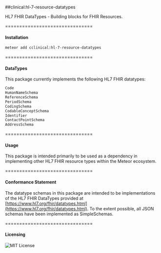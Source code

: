 ##clinical:hl-7-resource-datatypes

HL7 FHIR DataTypes - Building blocks for FHIR Resources.

===============================
#### Installation  

````bash
meteor add cclinical:hl-7-resource-datatypes
````

===============================
#### DataTypes   

This package currently implements the following HL7 FHIR datatypes:

````bash
Code
HumanNameSchema
ReferenceSchema
PeriodSchema
CodingSchema
CodableConceptSchema
Identifier
ContactPointSchema
AddressSchema
````
===============================
#### Usage   

This package is intended primarily to be used as a dependency in implementing other HL7 FHIR resource types within the Meteor ecosystem.  

===============================
#### Conformance Statement  

The datatype schemas in this package are intended to be implementations of the HL7 FHIR DataTypes provided at [https://www.hl7.org/fhir/datatypes.html](https://www.hl7.org/fhir/datatypes.html).  To the extent possible, all JSON schemas have been implemented as SimpleSchemas.  

===============================
#### Licensing  

![MIT License](https://img.shields.io/badge/license-MIT-blue.svg)
